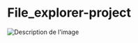 # File_explorer-project
![Description de l'image](https://github.com/meryl752/File_explorer-project/compare/master?expand=1#diff-0666a725db99d1502be520d9189264351bbd668ebd43acb6c42b1e7370b7f6e3)


